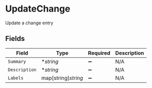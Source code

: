 # UpdateChange

Update a change entry


## Fields

| Field               | Type                | Required            | Description         |
| ------------------- | ------------------- | ------------------- | ------------------- |
| `Summary`           | **string*           | :heavy_minus_sign:  | N/A                 |
| `Description`       | **string*           | :heavy_minus_sign:  | N/A                 |
| `Labels`            | map[string]*string* | :heavy_minus_sign:  | N/A                 |